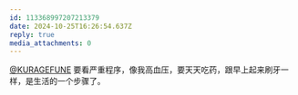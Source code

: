 ```yaml
---
id: 113368997207213379
date: 2024-10-25T16:26:54.637Z
reply: true
media_attachments: 0
---
```


[@KURAGEFUNE](https://m.cmx.im/@KURAGEFUNE) 要看严重程序，像我高血压，要天天吃药，跟早上起来刷牙一样，是生活的一个步骤了。

